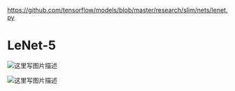 https://github.com/tensorflow/models/blob/master/research/slim/nets/lenet.py

# LeNet-5
![这里写图片描述](http://img.blog.csdn.net/20171129213430233?watermark/2/text/aHR0cDovL2Jsb2cuY3Nkbi5uZXQvd2M3ODE3MDgyNDk=/font/5a6L5L2T/fontsize/400/fill/I0JBQkFCMA==/dissolve/70/gravity/SouthEast)

![这里写图片描述](http://cuijiahua.com/wp-content/uploads/2018/01/dl_3_4.jpg)